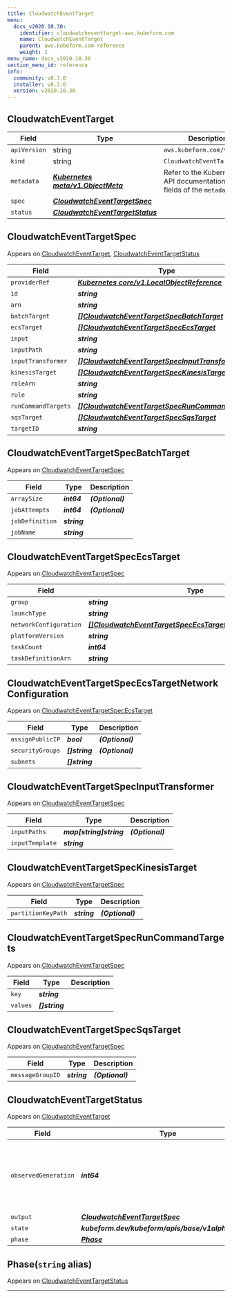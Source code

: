 ```yaml
---
title: CloudwatchEventTarget
menu:
  docs_v2020.10.30:
    identifier: cloudwatcheventtarget-aws.kubeform.com
    name: CloudwatchEventTarget
    parent: aws.kubeform.com-reference
    weight: 1
menu_name: docs_v2020.10.30
section_menu_id: reference
info:
  community: v0.3.0
  installer: v0.3.0
  version: v2020.10.30
---
```


## CloudwatchEventTarget
| Field | Type | Description |
| ------ | ----- | ----------- |
| `apiVersion` | string | `aws.kubeform.com/v1alpha1` |
|    `kind` | string | `CloudwatchEventTarget` |
| `metadata` | ***[Kubernetes meta/v1.ObjectMeta](https://v1-18.docs.kubernetes.io/docs/reference/generated/kubernetes-api/v1.18/#objectmeta-v1-meta)***|Refer to the Kubernetes API documentation for the fields of the `metadata` field.|
| `spec` | ***[CloudwatchEventTargetSpec](#cloudwatcheventtargetspec)***||
| `status` | ***[CloudwatchEventTargetStatus](#cloudwatcheventtargetstatus)***||
## CloudwatchEventTargetSpec

Appears on:[CloudwatchEventTarget](#cloudwatcheventtarget), [CloudwatchEventTargetStatus](#cloudwatcheventtargetstatus)

| Field | Type | Description |
| ------ | ----- | ----------- |
| `providerRef` | ***[Kubernetes core/v1.LocalObjectReference](https://v1-18.docs.kubernetes.io/docs/reference/generated/kubernetes-api/v1.18/#localobjectreference-v1-core)***||
| `id` | ***string***||
| `arn` | ***string***||
| `batchTarget` | ***[[]CloudwatchEventTargetSpecBatchTarget](#cloudwatcheventtargetspecbatchtarget)***| ***(Optional)*** |
| `ecsTarget` | ***[[]CloudwatchEventTargetSpecEcsTarget](#cloudwatcheventtargetspececstarget)***| ***(Optional)*** |
| `input` | ***string***| ***(Optional)*** |
| `inputPath` | ***string***| ***(Optional)*** |
| `inputTransformer` | ***[[]CloudwatchEventTargetSpecInputTransformer](#cloudwatcheventtargetspecinputtransformer)***| ***(Optional)*** |
| `kinesisTarget` | ***[[]CloudwatchEventTargetSpecKinesisTarget](#cloudwatcheventtargetspeckinesistarget)***| ***(Optional)*** |
| `roleArn` | ***string***| ***(Optional)*** |
| `rule` | ***string***||
| `runCommandTargets` | ***[[]CloudwatchEventTargetSpecRunCommandTargets](#cloudwatcheventtargetspecruncommandtargets)***| ***(Optional)*** |
| `sqsTarget` | ***[[]CloudwatchEventTargetSpecSqsTarget](#cloudwatcheventtargetspecsqstarget)***| ***(Optional)*** |
| `targetID` | ***string***| ***(Optional)*** |
## CloudwatchEventTargetSpecBatchTarget

Appears on:[CloudwatchEventTargetSpec](#cloudwatcheventtargetspec)

| Field | Type | Description |
| ------ | ----- | ----------- |
| `arraySize` | ***int64***| ***(Optional)*** |
| `jobAttempts` | ***int64***| ***(Optional)*** |
| `jobDefinition` | ***string***||
| `jobName` | ***string***||
## CloudwatchEventTargetSpecEcsTarget

Appears on:[CloudwatchEventTargetSpec](#cloudwatcheventtargetspec)

| Field | Type | Description |
| ------ | ----- | ----------- |
| `group` | ***string***| ***(Optional)*** |
| `launchType` | ***string***| ***(Optional)*** |
| `networkConfiguration` | ***[[]CloudwatchEventTargetSpecEcsTargetNetworkConfiguration](#cloudwatcheventtargetspececstargetnetworkconfiguration)***| ***(Optional)*** |
| `platformVersion` | ***string***| ***(Optional)*** |
| `taskCount` | ***int64***| ***(Optional)*** |
| `taskDefinitionArn` | ***string***||
## CloudwatchEventTargetSpecEcsTargetNetworkConfiguration

Appears on:[CloudwatchEventTargetSpecEcsTarget](#cloudwatcheventtargetspececstarget)

| Field | Type | Description |
| ------ | ----- | ----------- |
| `assignPublicIP` | ***bool***| ***(Optional)*** |
| `securityGroups` | ***[]string***| ***(Optional)*** |
| `subnets` | ***[]string***||
## CloudwatchEventTargetSpecInputTransformer

Appears on:[CloudwatchEventTargetSpec](#cloudwatcheventtargetspec)

| Field | Type | Description |
| ------ | ----- | ----------- |
| `inputPaths` | ***map[string]string***| ***(Optional)*** |
| `inputTemplate` | ***string***||
## CloudwatchEventTargetSpecKinesisTarget

Appears on:[CloudwatchEventTargetSpec](#cloudwatcheventtargetspec)

| Field | Type | Description |
| ------ | ----- | ----------- |
| `partitionKeyPath` | ***string***| ***(Optional)*** |
## CloudwatchEventTargetSpecRunCommandTargets

Appears on:[CloudwatchEventTargetSpec](#cloudwatcheventtargetspec)

| Field | Type | Description |
| ------ | ----- | ----------- |
| `key` | ***string***||
| `values` | ***[]string***||
## CloudwatchEventTargetSpecSqsTarget

Appears on:[CloudwatchEventTargetSpec](#cloudwatcheventtargetspec)

| Field | Type | Description |
| ------ | ----- | ----------- |
| `messageGroupID` | ***string***| ***(Optional)*** |
## CloudwatchEventTargetStatus

Appears on:[CloudwatchEventTarget](#cloudwatcheventtarget)

| Field | Type | Description |
| ------ | ----- | ----------- |
| `observedGeneration` | ***int64***| ***(Optional)*** Resource generation, which is updated on mutation by the API Server.|
| `output` | ***[CloudwatchEventTargetSpec](#cloudwatcheventtargetspec)***| ***(Optional)*** |
| `state` | ***kubeform.dev/kubeform/apis/base/v1alpha1.State***| ***(Optional)*** |
| `phase` | ***[Phase](#phase)***| ***(Optional)*** |
## Phase(`string` alias)

Appears on:[CloudwatchEventTargetStatus](#cloudwatcheventtargetstatus)

---
